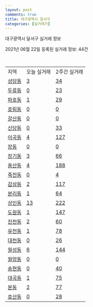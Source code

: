 ```yaml
---
layout: post
comments: true
title: 대구광역시 달서구
categories: [실거래가]
---
```


대구광역시 달서구 실거래 정보

2021년 06월 22일 등록된 실거래 정보: 44건

<script type="text/javascript">
  google.charts.load('current', {'packages':['corechart']});
  google.charts.setOnLoadCallback(drawChart);

  function drawChart() {
    var data = google.visualization.arrayToDataTable([['거래일', '매매', '전월세', '전매'], ['2021-02', 0, 20, 0], ['2021-03', 11, 95, 0], ['2021-04', 256, 230, 21], ['2021-05', 401, 336, 32], ['2021-06', 61, 116, 3]]);

    var options = {
      title: '최근 유형별 거래량 추이',
      legend: { position: 'bottom' }
    };

    var chart = new google.visualization.LineChart(document.getElementById('columnchart_material'));
    chart.draw(data, (options));
  }
</script>

<div id="columnchart_material" style="width: 450px; margin-left: -35px"></div>
<br>
<table class="sortable">
  <tr>
    <td>지역</td>
    <td>오늘 실거래</td>
    <td>2주간 실거래</td>
  </tr>

  
  <tr class="item">
    <td><a href="2729010100.html">성당동</a></td>
    <td><a href="2729010100.html">3</a></td>
    <td><a href="2729010100.html">34</a></td>
  </tr>
    

  <tr class="item">
    <td><a href="2729010200.html">두류동</a></td>
    <td><a href="2729010200.html">0</a></td>
    <td><a href="2729010200.html">23</a></td>
  </tr>
    

  <tr class="item">
    <td><a href="2729010400.html">파호동</a></td>
    <td><a href="2729010400.html">1</a></td>
    <td><a href="2729010400.html">29</a></td>
  </tr>
    

  <tr class="item">
    <td><a href="2729010500.html">호림동</a></td>
    <td><a href="2729010500.html">0</a></td>
    <td><a href="2729010500.html">0</a></td>
  </tr>
    

  <tr class="item">
    <td><a href="2729010600.html">갈산동</a></td>
    <td><a href="2729010600.html">0</a></td>
    <td><a href="2729010600.html">0</a></td>
  </tr>
    

  <tr class="item">
    <td><a href="2729010700.html">신당동</a></td>
    <td><a href="2729010700.html">0</a></td>
    <td><a href="2729010700.html">33</a></td>
  </tr>
    

  <tr class="item">
    <td><a href="2729010800.html">이곡동</a></td>
    <td><a href="2729010800.html">4</a></td>
    <td><a href="2729010800.html">127</a></td>
  </tr>
    

  <tr class="item">
    <td><a href="2729010900.html">장동</a></td>
    <td><a href="2729010900.html">0</a></td>
    <td><a href="2729010900.html">0</a></td>
  </tr>
    

  <tr class="item">
    <td><a href="2729011000.html">장기동</a></td>
    <td><a href="2729011000.html">3</a></td>
    <td><a href="2729011000.html">66</a></td>
  </tr>
    

  <tr class="item">
    <td><a href="2729011100.html">용산동</a></td>
    <td><a href="2729011100.html">4</a></td>
    <td><a href="2729011100.html">188</a></td>
  </tr>
    

  <tr class="item">
    <td><a href="2729011200.html">죽전동</a></td>
    <td><a href="2729011200.html">0</a></td>
    <td><a href="2729011200.html">4</a></td>
  </tr>
    

  <tr class="item">
    <td><a href="2729011300.html">감삼동</a></td>
    <td><a href="2729011300.html">2</a></td>
    <td><a href="2729011300.html">117</a></td>
  </tr>
    

  <tr class="item">
    <td><a href="2729011400.html">본리동</a></td>
    <td><a href="2729011400.html">1</a></td>
    <td><a href="2729011400.html">64</a></td>
  </tr>
    

  <tr class="item">
    <td><a href="2729011500.html">상인동</a></td>
    <td><a href="2729011500.html">13</a></td>
    <td><a href="2729011500.html">222</a></td>
  </tr>
    

  <tr class="item">
    <td><a href="2729011600.html">도원동</a></td>
    <td><a href="2729011600.html">1</a></td>
    <td><a href="2729011600.html">147</a></td>
  </tr>
    

  <tr class="item">
    <td><a href="2729011700.html">진천동</a></td>
    <td><a href="2729011700.html">2</a></td>
    <td><a href="2729011700.html">60</a></td>
  </tr>
    

  <tr class="item">
    <td><a href="2729011800.html">유천동</a></td>
    <td><a href="2729011800.html">1</a></td>
    <td><a href="2729011800.html">78</a></td>
  </tr>
    

  <tr class="item">
    <td><a href="2729011900.html">대천동</a></td>
    <td><a href="2729011900.html">0</a></td>
    <td><a href="2729011900.html">26</a></td>
  </tr>
    

  <tr class="item">
    <td><a href="2729012000.html">월성동</a></td>
    <td><a href="2729012000.html">6</a></td>
    <td><a href="2729012000.html">144</a></td>
  </tr>
    

  <tr class="item">
    <td><a href="2729012100.html">월암동</a></td>
    <td><a href="2729012100.html">0</a></td>
    <td><a href="2729012100.html">0</a></td>
  </tr>
    

  <tr class="item">
    <td><a href="2729012200.html">송현동</a></td>
    <td><a href="2729012200.html">0</a></td>
    <td><a href="2729012200.html">40</a></td>
  </tr>
    

  <tr class="item">
    <td><a href="2729012300.html">대곡동</a></td>
    <td><a href="2729012300.html">1</a></td>
    <td><a href="2729012300.html">75</a></td>
  </tr>
    

  <tr class="item">
    <td><a href="2729012400.html">본동</a></td>
    <td><a href="2729012400.html">2</a></td>
    <td><a href="2729012400.html">77</a></td>
  </tr>
    

  <tr class="item">
    <td><a href="2729012500.html">호산동</a></td>
    <td><a href="2729012500.html">0</a></td>
    <td><a href="2729012500.html">28</a></td>
  </tr>
    


</table>


    